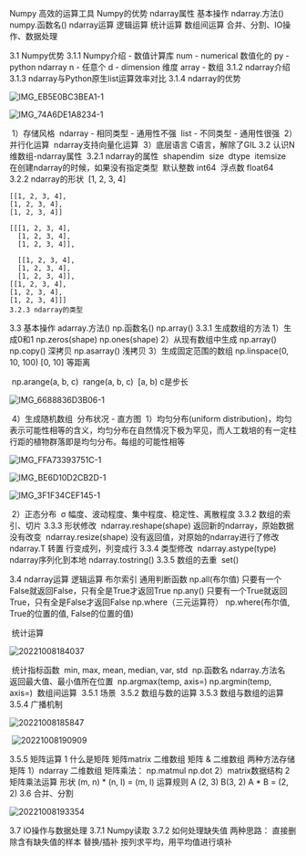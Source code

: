 Numpy 高效的运算工具
Numpy的优势
ndarray属性
基本操作
    ndarray.方法()
    numpy.函数名()
ndarray运算
    逻辑运算
    统计运算
    数组间运算
合并、分割、IO操作、数据处理

3.1 Numpy优势
    3.1.1 Numpy介绍 - 数值计算库
        num - numerical 数值化的
        py - python
        ndarray
            n - 任意个
            d - dimension 维度
            array - 数组
    3.1.2 ndarray介绍
    3.1.3 ndarray与Python原生list运算效率对比
    3.1.4 ndarray的优势

![IMG_EB5E0BC3BEA1-1](./img/IMG_EB5E0BC3BEA1-1.jpg)

![IMG_74A6DE1A8234-1](./img/IMG_74A6DE1A8234-1.jpg)

​        1）存储风格
​            ndarray - 相同类型 - 通用性不强
​            list - 不同类型 - 通用性很强
​        2）并行化运算
​            ndarray支持向量化运算
​        3）底层语言
​            C语言，解除了GIL
3.2 认识N维数组-ndarray属性
​    3.2.1 ndarray的属性
​        shape
​            ndim
​            size
​        dtype
​            itemsize
​        在创建ndarray的时候，如果没有指定类型
​        默认
​            整数 int64
​            浮点数 float64
​    3.2.2 ndarray的形状
​    [1, 2, 3, 4]

    [[1, 2, 3, 4],
    [1, 2, 3, 4],
    [1, 2, 3, 4]]
    
    [[[1, 2, 3, 4],
      [1, 2, 3, 4],
      [1, 2, 3, 4]],
    
      [[1, 2, 3, 4],
      [1, 2, 3, 4],
      [1, 2, 3, 4]],
    [[1, 2, 3, 4],
    [1, 2, 3, 4],
    [1, 2, 3, 4]]]
    3.2.3 ndarray的类型

3.3 基本操作
    adarray.方法()
    np.函数名()
        np.array()
    3.3.1 生成数组的方法
        1）生成0和1
            np.zeros(shape)
            np.ones(shape)
        2）从现有数组中生成
            np.array() np.copy() 深拷贝
            np.asarray() 浅拷贝
        3）生成固定范围的数组
            np.linspace(0, 10, 100)
                [0, 10] 等距离

​      np.arange(a, b, c)
​            range(a, b, c)
​                [a, b) c是步长

![IMG_6688836D3B06-1](./img/IMG_6688836D3B06-1.jpg)

​    4）生成随机数组
​       分布状况 - 直方图
​        1）均匀分布(uniform distribution)，均匀表示可能性相等的含义，均匀分布在自然情况下极为罕见，而人工栽培的有一定柱行距的植物群落即是均匀分布。
​            每组的可能性相等

![IMG_FFA73393751C-1](./img/IMG_FFA73393751C-1.jpg)

![IMG_BE6D10D2CB2D-1](./img/IMG_BE6D10D2CB2D-1.jpg)

![IMG_3F1F34CEF145-1](./img/IMG_3F1F34CEF145-1.jpg)

​        2）正态分布
​            σ 幅度、波动程度、集中程度、稳定性、离散程度
3.3.2 数组的索引、切片
3.3.3 形状修改
​    ndarray.reshape(shape) 返回新的ndarray，原始数据没有改变
​    ndarray.resize(shape) 没有返回值，对原始的ndarray进行了修改
​    ndarray.T 转置 行变成列，列变成行
3.3.4 类型修改
​    ndarray.astype(type)
​    ndarray序列化到本地
​    ndarray.tostring()
3.3.5 数组的去重
​    set()

3.4 ndarray运算
    逻辑运算
        布尔索引
        通用判断函数
            np.all(布尔值)
                只要有一个False就返回False，只有全是True才返回True
            np.any()
                只要有一个True就返回True，只有全是False才返回False
        np.where（三元运算符）
            np.where(布尔值, True的位置的值, False的位置的值)

​    统计运算

![20221008184037](./img/20221008184037.jpg)

​        统计指标函数
​            min, max, mean, median, var, std
​            np.函数名
​            ndarray.方法名
​        返回最大值、最小值所在位置
​            np.argmax(temp, axis=)
​            np.argmin(temp, axis=)
​    数组间运算
​        3.5.1 场景
​        3.5.2 数组与数的运算
​        3.5.3 数组与数组的运算
​            3.5.4 广播机制

![20221008185847](./img/20221008185847.jpg)

​      ![20221008190909](./img/20221008190909.png)

  3.5.5 矩阵运算
            1 什么是矩阵
                矩阵matrix 二维数组
                矩阵 & 二维数组
                两种方法存储矩阵
                    1）ndarray 二维数组
                        矩阵乘法：
                            np.matmul
                            np.dot
                    2）matrix数据结构
            2 矩阵乘法运算
                形状
                    (m, n) * (n, l) = (m, l)
                运算规则
                    A (2, 3) B(3, 2)
                    A * B = (2, 2)
3.6 合并、分割

![20221008193354](./img/20221008193354.png)

3.7 IO操作与数据处理
    3.7.1 Numpy读取
    3.7.2 如何处理缺失值
        两种思路：
            直接删除含有缺失值的样本
            替换/插补
                按列求平均，用平均值进行填补